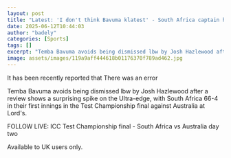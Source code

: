 ```yaml
---
layout: post
title: "Latest: 'I don't think Bavuma klatest' - South Africa captain has lucky escape after review"
date: 2025-06-12T10:44:03
author: "badely"
categories: [Sports]
tags: []
excerpt: "Temba Bavuma avoids being dismissed lbw by Josh Hazlewood after a review shows a surprising spike on the Ultra-edge, with South Africa 66-4 in their f"
image: assets/images/119a9aff444618b01176370f789ad462.jpg
---
```


It has been recently reported that There was an error

Temba Bavuma avoids being dismissed lbw by Josh Hazlewood after a review shows a surprising spike on the Ultra-edge, with South Africa 66-4 in their first innings in the Test Championship final against Australia at Lord's. 

FOLLOW LIVE: ICC Test Championship final - South Africa vs Australia day two

Available to UK users only.

